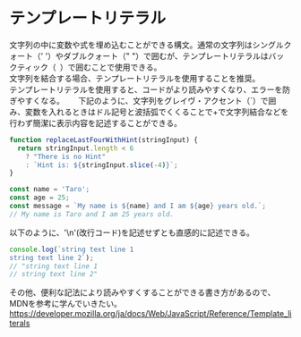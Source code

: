 # テンプレートリテラル
文字列の中に変数や式を埋め込むことができる構文。通常の文字列はシングルクォート（' '）やダブルクォート（" "）で囲むが、テンプレートリテラルはバックティック（` `）で囲むことで使用できる。  
文字列を結合する場合、テンプレートリテラルを使用することを推奨。  
テンプレートリテラルを使用すると、コードがより読みやすくなり、エラーを防ぎやすくなる。　　
下記のように、文字列をグレイヴ・アクセント（`）で囲み、変数を入れるときはドル記号と波括弧でくくることで+で文字列結合などを行わず簡潔に表示内容を記述することができる。
~~~ javascript
function replaceLastFourWithHint(stringInput) {
  return stringInput.length < 6
    ? "There is no Hint"
    : `Hint is: ${stringInput.slice(-4)}`;
}

const name = 'Taro';
const age = 25;
const message = `My name is ${name} and I am ${age} years old.`;
// My name is Taro and I am 25 years old.
~~~

以下のように、'\n'(改行コード)を記述せずとも直感的に記述できる。
~~~ javascript
console.log(`string text line 1
string text line 2`);
// "string text line 1
// string text line 2"
~~~

その他、便利な記法により読みやすくすることができる書き方があるので、MDNを参考に学んでいきたい。
https://developer.mozilla.org/ja/docs/Web/JavaScript/Reference/Template_literals
